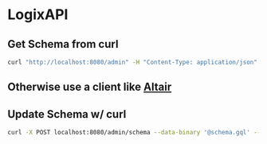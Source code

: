 # LogixAPI

## Get Schema from curl
```bash
curl "http://localhost:8080/admin" -H "Content-Type: application/json" --data-binary '{"query":"{\n getGQLSchema {\n schema\n generatedSchema\n }\n}","variables":{}}' --compressed
```
## Otherwise use a client like [Altair](https://github.com/altair-graphql/altair)

## Update Schema w/ curl
```bash
curl -X POST localhost:8080/admin/schema --data-binary '@schema.gql' --compressed
```

